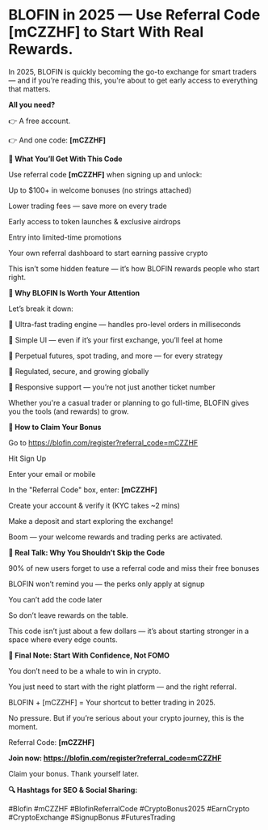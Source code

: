# BLOFIN in 2025 — Use Referral Code [mCZZHF] to Start With Real Rewards.

In 2025, BLOFIN is quickly becoming the go-to exchange for smart traders — and if you’re reading this, you're about to get early access to everything that matters.

**All you need?**

👉 A free account.

👉 And one code: **[mCZZHF]**

**🎁 What You’ll Get With This Code**

Use referral code **[mCZZHF]** when signing up and unlock:

Up to $100+ in welcome bonuses (no strings attached)

Lower trading fees — save more on every trade

Early access to token launches & exclusive airdrops

Entry into limited-time promotions

Your own referral dashboard to start earning passive crypto

This isn’t some hidden feature — it’s how BLOFIN rewards people who start right.

**💼 Why BLOFIN Is Worth Your Attention**

Let’s break it down:

🔹 Ultra-fast trading engine — handles pro-level orders in milliseconds

🔹 Simple UI — even if it’s your first exchange, you’ll feel at home

🔹 Perpetual futures, spot trading, and more — for every strategy

🔹 Regulated, secure, and growing globally

🔹 Responsive support — you’re not just another ticket number

Whether you're a casual trader or planning to go full-time, BLOFIN gives you the tools (and rewards) to grow.

**🚀 How to Claim Your Bonus**

Go to https://blofin.com/register?referral_code=mCZZHF

Hit Sign Up

Enter your email or mobile

In the "Referral Code" box, enter: **[mCZZHF]**

Create your account & verify it (KYC takes ~2 mins)

Make a deposit and start exploring the exchange!

Boom — your welcome rewards and trading perks are activated.

**🧠 Real Talk: Why You Shouldn’t Skip the Code**

90% of new users forget to use a referral code and miss their free bonuses

BLOFIN won’t remind you — the perks only apply at signup

You can’t add the code later

So don’t leave rewards on the table.

This code isn’t just about a few dollars — it’s about starting stronger in a space where every edge counts.

**🔑 Final Note: Start With Confidence, Not FOMO**

You don’t need to be a whale to win in crypto.

You just need to start with the right platform — and the right referral.

BLOFIN + [mCZZHF] = Your shortcut to better trading in 2025.

No pressure. But if you’re serious about your crypto journey, this is the moment.

Referral Code: **[mCZZHF]**

**Join now: https://blofin.com/register?referral_code=mCZZHF**

Claim your bonus. Thank yourself later.

**🔍 Hashtags for SEO & Social Sharing:**

#Blofin #mCZZHF #BlofinReferralCode #CryptoBonus2025 #EarnCrypto #CryptoExchange #SignupBonus #FuturesTrading

